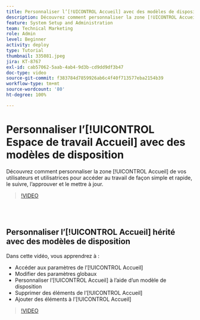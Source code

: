 ```yaml
---
title: Personnaliser l’[!UICONTROL Accueil] avec des modèles de disposition
description: Découvrez comment personnaliser la zone [!UICONTROL Accueil] de vos utilisateurs et utilisatrices pour accéder au travail de façon simple et rapide, le suivre, l’approuver et le mettre à jour.
feature: System Setup and Administration
team: Technical Marketing
role: Admin
level: Beginner
activity: deploy
type: Tutorial
thumbnail: 335081.jpeg
jira: KT-8767
exl-id: cab57062-5aab-4ab4-9d3b-cd9dd9df3b47
doc-type: video
source-git-commit: f383784d7859926ab6c4f40f713577eba2154b39
workflow-type: tm+mt
source-wordcount: '80'
ht-degree: 100%

---
```


# Personnaliser l’[!UICONTROL Espace de travail Accueil] avec des modèles de disposition

Découvrez comment personnaliser la zone [!UICONTROL Accueil] de vos utilisateurs et utilisatrices pour accéder au travail de façon simple et rapide, le suivre, l’approuver et le mettre à jour.

>[!VIDEO](https://video.tv.adobe.com/v/3428091/?quality=12&learn=on)

<br>
</br>

## Personnaliser l’[!UICONTROL Accueil] hérité avec des modèles de disposition

Dans cette vidéo, vous apprendrez à :

* Accéder aux paramètres de l’[!UICONTROL Accueil]
* Modifier des paramètres globaux
* Personnaliser l’[!UICONTROL Accueil] à l’aide d’un modèle de disposition
* Supprimer des éléments de l’[!UICONTROL Accueil]
* Ajouter des éléments à l’[!UICONTROL Accueil]

>[!VIDEO](https://video.tv.adobe.com/v/335081/?quality=12&learn=on)
